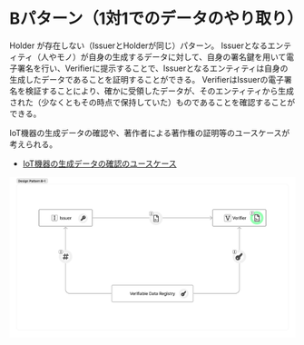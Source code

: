 # Bパターン（1対1でのデータのやり取り）

Holder が存在しない（IssuerとHolderが同じ）パターン。
Issuerとなるエンティティ（人やモノ）が自身の生成するデータに対して、自身の署名鍵を用いて電子署名を行い、Verifierに提示することで、Issuerとなるエンティティは自身の生成したデータであることを証明することができる。
VerifierはIssuerの電子署名を検証することにより、確かに受領したデータが、そのエンティティから生成された（少なくともその時点で保持していた）ものであることを確認することができる。

IoT機器の生成データの確認や、著作者による著作権の証明等のユースケースが考えられる。

* [IoT機器の生成データの確認のユースケース](IoT機器の生成データの確認のユースケース.md)

![Design Pattern B-1](./media/b-1.png)